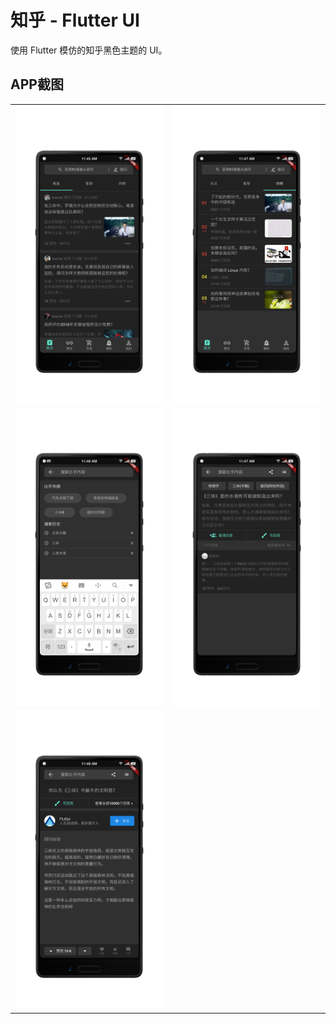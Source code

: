 
# 知乎 - Flutter UI

使用 Flutter 模仿的知乎黑色主题的 UI。


## APP截图
<table>
  <tr>
    <td><img src="./image/1.png"></td>
    <td><img src="./image/2.png"></td>
  </tr>
    <tr>
    <td><img src="./image/3.png"></td>
    <td><img src="./image/4.png">	</td>
  </tr>
    <tr>
    <td><img src="./image/5.png">	</td>
  </tr>
</table>
